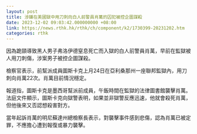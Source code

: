 ```yaml
---
layout: post
title: 涉嫌在美國獄中用刀刺向白人前警員肖萬的囚犯被控企圖謀殺
date: 2023-12-02 09:03:42.000000000 +08:00
link: https://news.rthk.hk/rthk/ch/component/k2/1730399-20231202.htm
categories: rthk
---
```


因為跪頸導致黑人男子弗洛伊德窒息死亡而入獄的白人前警員肖萬，早前在監獄被人用刀刺傷，涉案男子被控企圖謀殺。

檢察官表示，前幫派成員圖斯卡克上月24日在亞利桑那州一座聯邦監獄內，用刀刺向肖萬22次。肖萬目前情況穩定。

報道指，圖斯卡克是墨西哥幫派前成員，午飯時間在監獄的法律圖書館襲擊肖萬。法庭文件顯示，圖斯卡克向獄警表明，如果並非獄警反應迅速，他就會殺死肖萬，但他後來又否認想殺害對方。

當年起訴肖萬的明尼蘇達州總檢察長表示，對襲擊事件感到悲傷，認為肖萬已被定罪，不應擔心遭到報復或暴力襲擊。
